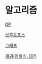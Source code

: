 # 알고리즘

[DP](%E1%84%8B%E1%85%A1%E1%86%AF%E1%84%80%E1%85%A9%E1%84%85%E1%85%B5%E1%84%8C%E1%85%B3%E1%86%B7%208c079b06f3874b3fa7044553bb3d1cc4/DP%20a9eabf88760041bda4466b40f956ad25.md)

[브루트포스](%E1%84%8B%E1%85%A1%E1%86%AF%E1%84%80%E1%85%A9%E1%84%85%E1%85%B5%E1%84%8C%E1%85%B3%E1%86%B7%208c079b06f3874b3fa7044553bb3d1cc4/%E1%84%87%E1%85%B3%E1%84%85%E1%85%AE%E1%84%90%E1%85%B3%E1%84%91%E1%85%A9%E1%84%89%E1%85%B3%201922776065c24c40849f56b94993a057.md)

[그래프](%E1%84%8B%E1%85%A1%E1%86%AF%E1%84%80%E1%85%A9%E1%84%85%E1%85%B5%E1%84%8C%E1%85%B3%E1%86%B7%208c079b06f3874b3fa7044553bb3d1cc4/%E1%84%80%E1%85%B3%E1%84%85%E1%85%A2%E1%84%91%E1%85%B3%20979927601cf54c44acc2ab06bd4df48b.md)

[재귀(점화식, DP)](%E1%84%8B%E1%85%A1%E1%86%AF%E1%84%80%E1%85%A9%E1%84%85%E1%85%B5%E1%84%8C%E1%85%B3%E1%86%B7%208c079b06f3874b3fa7044553bb3d1cc4/%E1%84%8C%E1%85%A2%E1%84%80%E1%85%B1(%E1%84%8C%E1%85%A5%E1%86%B7%E1%84%92%E1%85%AA%E1%84%89%E1%85%B5%E1%86%A8,%20DP)%201dba77694e774eb38260e62e6127ce9b.md)